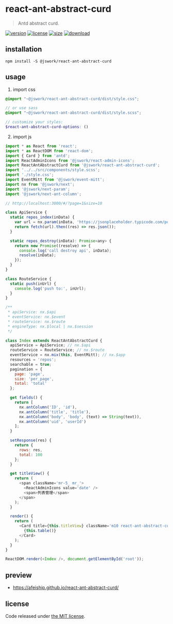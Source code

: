 # react-ant-abstract-curd
> Antd abstract curd.

[![version][version-image]][version-url]
[![license][license-image]][license-url]
[![size][size-image]][size-url]
[![download][download-image]][download-url]

## installation
```shell
npm install -S @jswork/react-ant-abstract-curd
```

## usage
1. import css
  ```scss
  @import "~@jswork/react-ant-abstract-curd/dist/style.css";

  // or use sass
  @import "~@jswork/react-ant-abstract-curd/dist/style.scss";

  // customize your styles:
  $react-ant-abstract-curd-options: ()
  ```
2. import js
  ```js
  import * as React from 'react';
  import * as ReactDOM from 'react-dom';
  import { Card } from 'antd';
  import ReactAdminIcons from '@jswork/react-admin-icons';
  import ReactAntAbstractCurd from '@jswork/react-ant-abstract-curd';
  import '../../src/components/style.scss';
  import './style.css';
  import EventMitt from '@jswork/event-mitt';
  import nx from '@jswork/next';
  import '@jswork/next-param';
  import '@jswork/next-ant-column';

  // http://localhost:3000/#/?page=1&size=10

  class ApiService {
    static repos_index(inData) {
      var url = nx.param(inData, 'https://jsonplaceholder.typicode.com/posts');
      return fetch(url).then((res) => res.json());
    }

    static repos_destroy(inData): Promise<any> {
      return new Promise((resolve) => {
        console.log('call destroy api', inData);
        resolve(inData);
      });
    }
  }

  class RouteService {
    static push(inUrl) {
      console.log('push to:', inUrl);
    }
  }

  /**
   * apiService: nx.$api
   * eventService: nx.$event
   * routeService: nx.$route
   * engineType: nx.$local | nx.$session
   */

  class Index extends ReactAntAbstractCurd {
    apiService = ApiService; // nx.$api
    routeService = RouteService; // nx.$route
    eventService = nx.mix(this, EventMitt); // nx.$app
    resources = 'repos';
    searchable = true;
    pagination = {
      page: 'page',
      size: 'per_page',
      total: 'total'
    };

    get fields() {
      return [
        nx.antColumn('ID', 'id'),
        nx.antColumn('title', 'title'),
        nx.antColumn('body', 'body', (text) => String(text)),
        nx.antColumn('uid', 'userId')
      ];
    }

    setResponse(res) {
      return {
        rows: res,
        total: 100
      };
    }

    get titleView() {
      return (
        <span className='mr-5_ mr_'>
          <ReactAdminIcons value='date' />
          <span>列表管理</span>
        </span>
      );
    }

    render() {
      return (
        <Card title={this.titleView} className='m10 react-ant-abstract-curd' extra={this.extraView}>
          {this.table()}
        </Card>
      );
    }
  }

  ReactDOM.render(<Index />, document.getElementById('root'));

  ```

## preview
- https://afeiship.github.io/react-ant-abstract-curd/

## license
Code released under [the MIT license](https://github.com/afeiship/react-ant-abstract-curd/blob/master/LICENSE.txt).

[version-image]: https://img.shields.io/npm/v/@jswork/react-ant-abstract-curd
[version-url]: https://npmjs.org/package/@jswork/react-ant-abstract-curd

[license-image]: https://img.shields.io/npm/l/@jswork/react-ant-abstract-curd
[license-url]: https://github.com/afeiship/react-ant-abstract-curd/blob/master/LICENSE.txt

[size-image]: https://img.shields.io/bundlephobia/minzip/@jswork/react-ant-abstract-curd
[size-url]: https://github.com/afeiship/react-ant-abstract-curd/blob/master/dist/react-ant-abstract-curd.min.js

[download-image]: https://img.shields.io/npm/dm/@jswork/react-ant-abstract-curd
[download-url]: https://www.npmjs.com/package/@jswork/react-ant-abstract-curd
